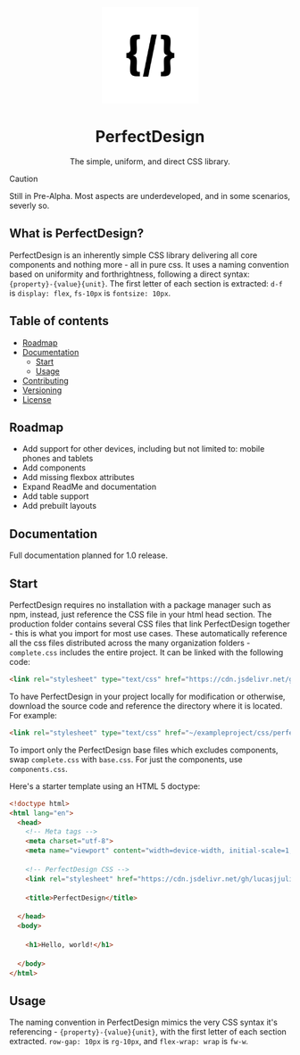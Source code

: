 <p align="center">
    <a href="" alt="Perfectionary Logo">
    <img src="https://github.com/LucasJJulien/PerfectDesign/blob/main/media/logowhite.png?raw=true" height="173"/></a>
</p>

<h1 align="center"> PerfectDesign </h1>
<p align="center"> The simple, uniform, and direct CSS library. </p>

> [!CAUTION]  
> Still in Pre-Alpha. Most aspects are underdeveloped, and in some scenarios, severly so.

## What is PerfectDesign?
PerfectDesign is an inherently simple CSS library delivering all core components and nothing more - all in pure css. It uses a naming convention based on uniformity and forthrightness, following a direct syntax: ```{property}-{value}{unit}```. The first letter of each section is extracted: ```d-f``` is ```display: flex```, ```fs-10px``` is ```fontsize: 10px```. 

## Table of contents
- [Roadmap](#roadmap)
- [Documentation](#documentation)
   - [Start](#start)
   - [Usage](#usage)
- [Contributing](#contributing)
- [Versioning](#versioning)
- [License](#license)

## Roadmap
- Add support for other devices, including but not limited to: mobile phones and tablets
- Add components
- Add missing flexbox attributes
- Expand ReadMe and documentation
- Add table support
- Add prebuilt layouts

## Documentation
Full documentation planned for 1.0 release.

## Start
PerfectDesign requires no installation with a package manager such as npm, instead, just reference the CSS file in your html head section. The production folder contains several CSS files that link PerfectDesign together - this is what you import for most use cases. These automatically reference all the css files distributed across the many organization folders - ```complete.css``` includes the entire project. It can be linked with the following code: 

```html
<link rel="stylesheet" type="text/css" href="https://cdn.jsdelivr.net/gh/lucasjjulien/perfectdesign@master/production/complete.css">
```

To have PerfectDesign in your project locally for modification or otherwise, download the source code and reference the directory where it is located. For example: 

```html
<link rel="stylesheet" type="text/css" href="~/exampleproject/css/perfectdesign/production/complete.css">
```

To import only the PerfectDesign base files which excludes components, swap ```complete.css``` with ```base.css```. For just the components, use ```components.css```. 

Here's a starter template using an HTML 5 doctype:

```html
<!doctype html>
<html lang="en">
  <head>
    <!-- Meta tags -->
    <meta charset="utf-8">
    <meta name="viewport" content="width=device-width, initial-scale=1, shrink-to-fit=no">

    <!-- PerfectDesign CSS -->
    <link rel="stylesheet" href="https://cdn.jsdelivr.net/gh/lucasjjulien/perfectdesign@master/production/complete.css">

    <title>PerfectDesign</title>
    
  </head>
  <body>
  
    <h1>Hello, world!</h1>

  </body>
</html>
```

## Usage
The naming convention in PerfectDesign mimics the very CSS syntax it's referencing - ```{property}-{value}{unit}```, with the first letter of each section extracted. ```row-gap: 10px``` is ```rg-10px```, and ```flex-wrap: wrap``` is ```fw-w```. 



